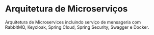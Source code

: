 # Arquitetura de Microserviços
Arquitetura de Microservices incluindo serviço de mensageria com RabbitMQ, Keycloak, Spring Cloud, Spring Security, Swagger e Docker.